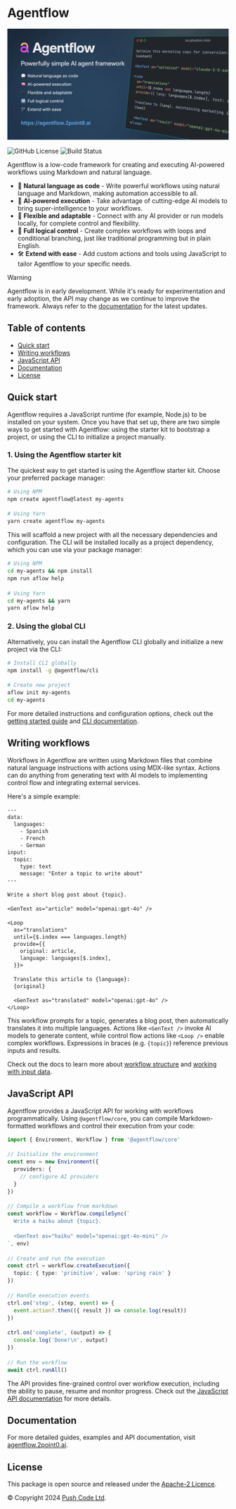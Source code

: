 # Agentflow

![Agentflow](https://raw.githubusercontent.com/lebrunel/agentflow/main/media/agentflow-banner.webp)

![GitHub License](https://img.shields.io/github/license/lebrunel/agentflow?style=flat-square)
![Build Status](https://img.shields.io/github/actions/workflow/status/lebrunel/agentflow/bun.yml?style=flat-square)

Agentflow is a low-code framework for creating and executing AI-powered workflows using Markdown and natural language.

- 💬 **Natural language as code** - Write powerful workflows using natural language and Markdown, making automation accessible to all.
- 🧠 **AI-powered execution** - Take advantage of cutting-edge AI models to bring super-intelligence to your workflows.
- 🔌 **Flexible and adaptable** - Connect with any AI provider or run models locally, for complete control and flexibility.
- 🔀 **Full logical control** - Create complex workflows with loops and conditional branching, just like traditional programming but in plain English.
- 🛠️ **Extend with ease** - Add custom actions and tools using JavaScript to tailor Agentflow to your specific needs.

> [!WARNING]
> Agentflow is in early development. While it's ready for experimentation and early adoption, the API may change as we continue to improve the framework. Always refer to the [documentation](https://agentflow.2point0.ai) for the latest updates.

## Table of contents

- [Quick start](#quick-start)
- [Writing workflows](#writing-workflows)
- [JavaScript API](#javascript-api)
- [Documentation](#documentation)
- [License](#license)

## Quick start

Agentflow requires a JavaScript runtime (for example, Node.js) to be installed on your system. Once you have that set up, there are two simple ways to get started with Agentflow: using the starter kit to bootstrap a project, or using the CLI to initialize a project manually.

### 1. Using the Agentflow starter kit

The quickest way to get started is using the Agentflow starter kit. Choose your preferred package manager:

```sh
# Using NPM
npm create agentflow@latest my-agents

# Using Yarn
yarn create agentflow my-agents
```

This will scaffold a new project with all the necessary dependencies and configuration. The CLI will be installed locally as a project dependency, which you can use via your package manager:

```sh
# Using NPM
cd my-agents && npm install
npm run aflow help

# Using Yarn
cd my-agents && yarn
yarn aflow help
```

### 2. Using the global CLI

Alternatively, you can install the Agentflow CLI globally and initialize a new project via the CLI:

```sh
# Install CLI globally
npm install -g @agentflow/cli

# Create new project
aflow init my-agents
cd my-agents
```

For more detailed instructions and configuration options, check out the [getting started guide](https://agentflow.2point0.ai/guide/getting-started) and [CLI documentation](https://agentflow.2point0.ai/guide/cli).

## Writing workflows

Workflows in Agentflow are written using Markdown files that combine natural language instructions with actions using MDX-like syntax. Actions can do anything from generating text with AI models to implementing control flow and integrating external services.

Here's a simple example:

```mdx
---
data:
  languages:
    - Spanish
    - French
    - German
input:
  topic:
    type: text
    message: "Enter a topic to write about"
---

Write a short blog post about {topic}.

<GenText as="article" model="openai:gpt-4o" />

<Loop
  as="translations"
  until={$.index === languages.length}
  provide={{
    original: article,
    language: languages[$.index],
  }}>

  Translate this article to {language}:
  {original}

  <GenText as="translated" model="openai:gpt-4o" />
</Loop>
```

This workflow prompts for a topic, generates a blog post, then automatically translates it into multiple languages. Actions like `<GenText />` invoke AI models to generate content, while control flow actions like `<Loop />` enable complex workflows. Expressions in braces (e.g. `{topic}`) reference previous inputs and results.

Check out the docs to learn more about [workflow structure](https://agentflow.2point0.ai/guide/workflow-structure) and [working with input data](https://agentflow.2point0.ai/guide/input-data).

## JavaScript API

Agentflow provides a JavaScript API for working with workflows programmatically. Using `@agentflow/core`, you can compile Markdown-formatted workflows and control their execution from your code:

```typescript
import { Environment, Workflow } from '@agentflow/core'

// Initialize the environment
const env = new Environment({
  providers: {
    // configure AI providers
  }
})

// Compile a workflow from markdown
const workflow = Workflow.compileSync(`
  Write a haiku about {topic}.

  <GenText as="haiku" model="openai:gpt-4o-mini" />
`, env)

// Create and run the execution
const ctrl = workflow.createExecution({
  topic: { type: 'primitive', value: 'spring rain' }
})

// Handle execution events
ctrl.on('step', (step, event) => {
  event.action?.then(({ result }) => console.log(result))
})

ctrl.on('complete', (output) => {
  console.log('Done!\n', output)
})

// Run the workflow
await ctrl.runAll()
```

The API provides fine-grained control over workflow execution, including the ability to pause, resume and monitor progress. Check out the [JavaScript API documentation](https://agentflow.2point0.ai/guide/javascript-api) for more details.

## Documentation

For more detailed guides, examples and API documentation, visit [agentflow.2point0.ai](https://agentflow.2point0.ai).

## License

This package is open source and released under the [Apache-2 Licence](https://github.com/lebrunel/agentflow/blob/master/LICENSE).

© Copyright 2024 [Push Code Ltd](https://www.pushcode.com/).
